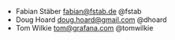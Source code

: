 * Fabian Stäber <fabian@fstab.de> @fstab
* Doug Hoard <doug.hoard@gmail.com> @dhoard
* Tom Wilkie <tom@grafana.com> @tomwilkie
